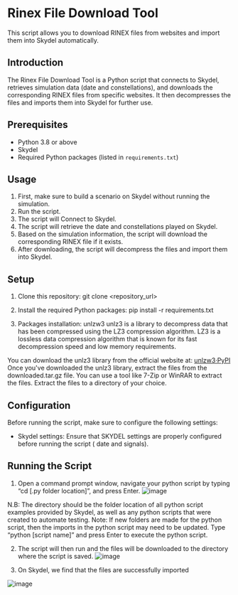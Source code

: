 # Rinex File Download Tool

This script allows you to download RINEX files from websites and import them into Skydel automatically.

## Introduction
The Rinex File Download Tool is a Python script that connects to Skydel, retrieves simulation data (date and constellations), and downloads the corresponding RINEX files from specific websites. It then decompresses the files and imports them into Skydel for further use.

## Prerequisites
- Python 3.8 or above
- Skydel
- Required Python packages (listed in `requirements.txt`)

## Usage
1. First, make sure to build a scenario on Skydel without running the simulation.
2. Run the script.
3. The script will Connect to Skydel.
4. The script will retrieve the date and constellations played on Skydel.
5. Based on the simulation information, the script will download the corresponding RINEX file if it exists.
6. After downloading, the script will decompress the files and import them into Skydel.

## Setup
1. Clone this repository:
git clone <repository_url>

2. Install the required Python packages:
pip install -r requirements.txt

3. Packages installation: unlzw3
unlz3 is a library to decompress data that has been compressed using the LZ3 compression algorithm. LZ3 is a lossless data compression algorithm that is known for its fast decompression speed and low memory requirements.

You can download the unlz3 library from the official website at: [unlzw3·PyPI](https://pypi.org/project/unlzw3/)
Once you've downloaded the unlz3 library, extract the files from the downloaded.tar.gz file. You can use a tool like 7-Zip or WinRAR to extract the files. Extract the files to a directory of your choice.

## Configuration
Before running the script, make sure to configure the following settings:

- Skydel settings: Ensure that SKYDEL settings are properly configured before running the script ( date and signals).

## Running the Script
1. Open a command prompt window, navigate your python script by typing “cd [.py folder location]”, and press Enter.
![image](https://github.com/learn-safran-navigation-timing/skydel-tools/assets/77835495/0c847f68-392f-48fa-b71f-dd2619af68e0)

N.B: The directory should be the folder location of all python script examples provided by Skydel, as well as any python scripts that were created to automate testing. Note: If new folders are made for the python script, then the imports in the python script may need to be updated. Type “python [script name]” and press Enter to execute the python script.

2. The script will then run and the files will be downloaded to the directory where the script is saved.
![image](https://github.com/learn-safran-navigation-timing/skydel-tools/assets/77835495/a398117b-c26b-4e9f-940e-ac4764cafd3a)


3. On Skydel, we find that the files are successfully imported

![image](https://github.com/learn-safran-navigation-timing/skydel-tools/assets/77835495/ff0d2eab-9919-4030-968f-8321736ef234)




